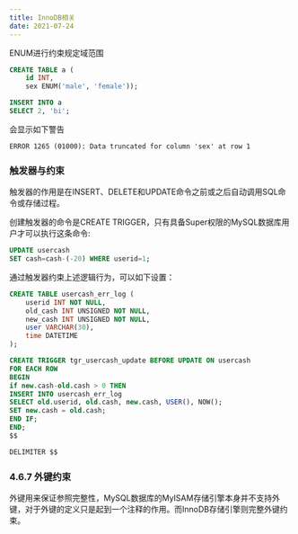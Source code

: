 ```yaml
---
title: InnoDB相关
date: 2021-07-24 
--- 
```


ENUM进行约束规定域范围  

```sql
CREATE TABLE a (
    id INT,
    sex ENUM('male', 'female'));
```  

```sql
INSERT INTO a
SELECT 2, 'bi';
``` 
会显示如下警告  

```shell script
ERROR 1265 (01000): Data truncated for column 'sex' at row 1
``` 

### 触发器与约束  


触发器的作用是在INSERT、DELETE和UPDATE命令之前或之后自动调用SQL命令或存储过程。  

创建触发器的命令是CREATE TRIGGER，只有具备Super权限的MySQL数据库用户才可以执行这条命令:  

```sql
UPDATE usercash
SET cash=cash-(-20) WHERE userid=1;
```  

通过触发器约束上述逻辑行为，可以如下设置：  

```sql
CREATE TABLE usercash_err_log (
    userid INT NOT NULL,
    old_cash INT UNSIGNED NOT NULL,
    new_cash INT UNSIGNED NOT NULL,
    user VARCHAR(30),
    time DATETIME
);
```

```sql
CREATE TRIGGER tgr_usercash_update BEFORE UPDATE ON usercash
FOR EACH ROW
BEGIN
if new.cash-old.cash > 0 THEN
INSERT INTO usercash_err_log
SELECT old.userid, old.cash, new.cash, USER(), NOW();
SET new.cash = old.cash;
END IF;
END;
$$
``` 

```sql
DELIMITER $$
```  


### 4.6.7 外键约束

外键用来保证参照完整性，MySQL数据库的MyISAM存储引擎本身并不支持外键，对于外键的定义只是起到一个注释的作用。而InnoDB存储引擎则完整外键约束。  




